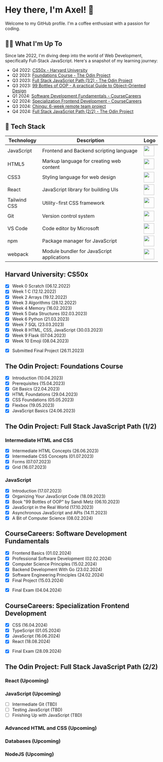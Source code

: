 # Hey there, I'm Axel! 👋

Welcome to my GitHub profile. I'm a coffee enthusiast with a passion for coding.

## 🧑‍💻 What I'm Up To

Since late 2022, I'm diving deep into the world of Web Development, specifically Full-Stack JavaScript. Here's a snapshot of my learning journey:

- Q4 2022: [CS50x - Harvard University](https://cs50.harvard.edu/x/2022/)
- Q2 2023: [Foundations Course - The Odin Project](https://www.theodinproject.com/paths/foundations/courses/foundations)
- Q3 2023: [Full Stack JavaScript Path (1/2) - The Odin Project](https://www.theodinproject.com/paths/full-stack-javascript)
- Q3 2023: [99 Bottles of OOP - A practical Guide to Object-Oriented Design](https://sandimetz.com/99bottles)
- Q1 2024: [Software Development Fundamentals - CourseCareers](https://coursecareers.com/courses/explore/software-dev-fundamentals)
- Q2 2024: [Specialization Frontend Development - CourseCareers](https://coursecareers.com/courses/explore/software-dev-fundamentals)
- Q3 2024: [Chingu: 6-week remote team project](https://www.chingu.io/howItWorks)
- Q4 2024: [Full Stack JavaScript Path (2/2) - The Odin Project](https://www.theodinproject.com/paths/full-stack-javascript)

## 🧱 Tech Stack

| Technology       | Description                                  | Logo                                                                                   |
|------------------|----------------------------------------------|----------------------------------------------------------------------------------------|
| JavaScript       | Frontend and Backend scripting language      | <img src="https://www.svgrepo.com/show/303206/javascript-logo.svg" width="35">         |
| HTML5            | Markup language for creating web content     | <img src="https://www.svgrepo.com/show/452228/html-5.svg" width="35">                  |
| CSS3             | Styling language for web design              | <img src="https://www.svgrepo.com/show/452185/css-3.svg" width="35">                   |
| React            | JavaScript library for building UIs          | <img src="https://www.svgrepo.com/show/452092/react.svg" width="35">                   |
| Tailwind CSS     | Utility-first CSS framework                  | <img src="https://www.svgrepo.com/show/374118/tailwind.svg" width="35">                |
| Git              | Version control system                       | <img src="https://www.svgrepo.com/show/303548/git-icon-logo.svg" width="35">           |
| VS Code          | Code editor by Microsoft                     | <img src="https://www.svgrepo.com/show/303535/visual-studio-code-logo.svg" width="35"> |
| npm              | Package manager for JavaScript               | <img src="https://www.svgrepo.com/show/452077/npm.svg" width="35">                     |
| webpack          | Module bundler for JavaScript applications   | <img src="https://www.svgrepo.com/show/354552/webpack.svg" width="35">                 |

## Harvard University: CS50x

- [x] Week 0 Scratch (06.12.2022)
- [x] Week 1 C (12.12.2022)
- [x] Week 2 Arrays (19.12.2022)
- [x] Week 3 Algorithms (28.12.2022)
- [x] Week 4 Memory (16.02.2023)
- [x] Week 5 Data Structures (02.03.2023)
- [x] Week 6 Python (21.03.2023)
- [x] Week 7 SQL (23.03.2023)
- [x] Week 8 HTML, CSS, JavaScript (30.03.2023)
- [x] Week 9 Flask (07.04.2023)
- [x] Week 10 Emoji (08.04.2023)<p>
- [x] Submitted Final Project (26.11.2023)

## The Odin Project: Foundations Course

- [x] Introduction (10.04.2023)
- [x] Prerequisites (15.04.2023)
- [x] Git Basics (22.04.2023)
- [x] HTML Foundations (29.04.2023)
- [x] CSS Foundations (05.05.2023)
- [x] Flexbox (19.05.2023)
- [x] JavaScript Basics (24.06.2023)

## The Odin Project: Full Stack JavaScript Path (1/2)

### Intermediate HTML and CSS
- [x] Intermediate HTML Concepts (26.06.2023)
- [x] Intermediate CSS Concepts (01.07.2023)
- [x] Forms (07.07.2023)
- [x] Grid (16.07.2023)

### JavaScript
- [x] Introduction (17.07.2023)
- [x] Organizing Your JavaScript Code (18.09.2023)
- [x] Book "99 Bottles of OOP" by Sandi Metz (06.10.2023)
- [x] JavaScript in the Real World (17.10.2023)
- [x] Asynchronous JavaScript and APIs (14.11.2023)
- [x] A Bit of Computer Science (08.02.2024)

## CourseCareers: Software Development Fundamentals

- [x] Frontend Basics (01.02.2024)
- [x] Professional Software Development (02.02.2024)
- [x] Computer Science Principles (15.02.2024)
- [x] Backend Development With Go (23.02.2024)
- [x] Software Engineering Principles (24.02.2024)
- [x] Final Project (15.03.2024)<p>
- [x] Final Exam (04.04.2024)

## CourseCareers: Specialization Frontend Development

- [x] CSS (16.04.2024)
- [x] TypeScript (01.05.2024)
- [x] JavaScript (16.06.2024)
- [x] React (18.08.2024)<p>
- [x] Final Exam (28.09.2024)

## The Odin Project: Full Stack JavaScript Path (2/2)

### React (Upcoming)

### JavaScript (Upcoming)
- [ ] Intermediate Git (TBD)
- [ ] Testing JavaScript (TBD)
- [ ] Finishing Up with JavaScript (TBD)

### Advanced HTML and CSS (Upcoming)

### Databases (Upcoming)

### NodeJS (Upcoming)

<!-- Feel free to check out the repositories for more details about my projects and progress! -->
